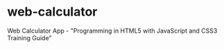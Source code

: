 # web-calculator
Web Calculator App - "Programming in HTML5 with JavaScript and CSS3 Training Guide" 
